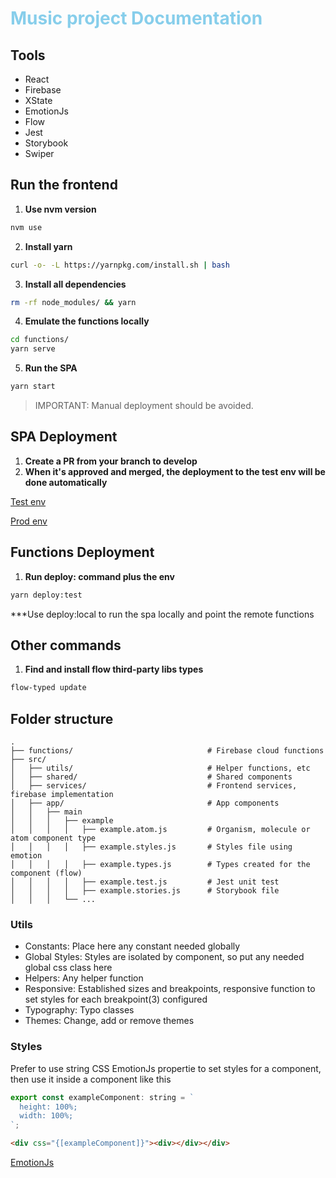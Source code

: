 <h1 style="color: skyblue;">
  Music project Documentation
</h1>

## Tools

- React
- Firebase
- XState
- EmotionJs
- Flow
- Jest
- Storybook
- Swiper

## Run the frontend

1. **Use nvm version**

```sh
nvm use
```

2. **Install yarn**

```sh
curl -o- -L https://yarnpkg.com/install.sh | bash
```

3. **Install all dependencies**

```sh
rm -rf node_modules/ && yarn
```

4. **Emulate the functions locally**

```sh
cd functions/
yarn serve
```

5. **Run the SPA**

```sh
yarn start
```

> IMPORTANT: Manual deployment should be avoided.

## SPA Deployment

1. **Create a PR from your branch to develop**
2. **When it's approved and merged, the deployment to the test env will be done automatically**

[Test env](https://social-music-addd0.web.app/)

[Prod env](https://music-project-prod.web.app/)

## Functions Deployment

1. **Run deploy: command plus the env**

```sh
yarn deploy:test
```

\*\*\*Use deploy:local to run the spa locally and point the remote functions

## Other commands

1. **Find and install flow third-party libs types**

```sh
flow-typed update
```

## Folder structure

    .
    ├── functions/                              # Firebase cloud functions
    ├── src/
    │   ├── utils/                              # Helper functions, etc
    │   ├── shared/                             # Shared components
    │   ├── services/                           # Frontend services, firebase implementation
    │   ├── app/                                # App components
    │   │   ├── main
    │   │   │   ├── example
    │   │   │   │   ├── example.atom.js         # Organism, molecule or atom component type
    │   │   │   │   ├── example.styles.js       # Styles file using emotion
    │   │   │   │   ├── example.types.js        # Types created for the component (flow)
    │   │   │   │   ├── example.test.js         # Jest unit test
    │   │   │   │   ├── example.stories.js      # Storybook file
    │   │   │   └── ...

### Utils

- Constants: Place here any constant needed globally
- Global Styles: Styles are isolated by component, so put any needed global css class here
- Helpers: Any helper function
- Responsive: Established sizes and breakpoints, responsive function to set styles for each breakpoint(3) configured
- Typography: Typo classes
- Themes: Change, add or remove themes

### Styles

Prefer to use string CSS EmotionJs propertie to set styles for a component, then use it inside a component like this

```js
export const exampleComponent: string = `
  height: 100%;
  width: 100%;
`;
```

```html
<div css="{[exampleComponent]}"><div></div></div>
```

[EmotionJs](https://emotion.sh/docs/introduction)
